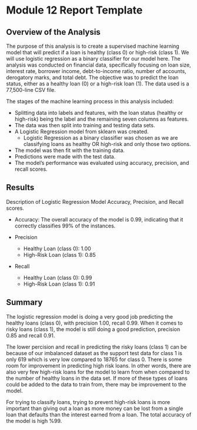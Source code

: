 # Module 12 Report Template

## Overview of the Analysis

The purpose of this analysis is to create a supervised machine learning model that will predict if a loan is healthy (class 0) or high-risk (class 1). We will use logistic regression as a binary classifier for our model here. The analysis was conducted on financial data, specifically focusing on loan size, interest rate, borrower income, debt-to-income ratio, number of accounts, derogatory marks, and total debt. The objective was to predict the loan status, either as a healthy loan (0) or a high-risk loan (1). The data used is a 77,500-line CSV file. 

The stages of the machine learning process in this analysis included:

*	Splitting data into labels and features, with the loan status (healthy or high-risk) being the label and the remaining seven columns as features.
*	The data was then split into training and testing data sets.
*	A Logistic Regression model from sklearn was created.
     *  Logistic Regression as a binary classifier was chosen as we are classifying loans as healthy OR high-risk and only those two options.
* 	The model was then fit with the training data.
*	Predictions were made with the test data.
*	The model’s performance was evaluated using accuracy, precision, and recall scores.



## Results

 Description of Logistic Regression Model Accuracy, Precision, and Recall scores.

 * Accuracy: The overall accuracy of the model is 0.99, indicating that it correctly classifies 99% of the instances.
 * Precision
   *  Healthy Loan (class 0): 1.00
   * High-Risk Loan (class 1): 0.85
  
 * Recall
   * Healthy Loan (class 0): 0.99
   * High-Risk Loan (class 1): 0.91  



## Summary

The logistic regression model is doing a very good job predicting the healthy loans (class 0), with precision 1.00, recall 0.99. When it comes to risky loans (class 1), the model is still doing a good prediction, precision 0.85 and recall 0.91. 

The lower percision and recall in predicting the risky loans (class 1) can be because of our imbalanced dataset as the support test data for class 1 is only 619 which is very low compared to 18765 for class 0. There is some room for improvement in predicting high risk loans.
In other words, there are also very few high-risk loans for the model to learn from when compared to the number of healthy loans in the data set. If more of these types of loans could be added to the data to train from, there may be improvement to the model. 

For trying to classify loans, trying to prevent high-risk loans is more important than giving out a loan as more money can be lost from a single loan that defaults than the interest earned from a loan.
The total accuracy of the model is high %99.


